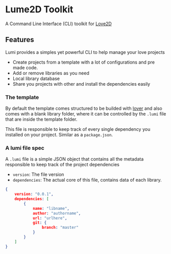 # Lume2D Toolkit

A Command Line Interface (CLI) toolkit for [Love2D](https://love2d.org)

## Features

Lumi provides a simples yet powerful CLI to help manage your love projects

* Create projects from a template with a lot of configurations and pre made code.
* Add or remove libraries as you need
* Local library database
* Share you projects with other and install the dependencies easily

### The template

By default the template comes structured to be builded with [lover](https://github.com/Wolfyxon/lover?tab=readme-ov-file) and also comes with a blank library folder, where it can be controlled by the `.lumi` file that are inside the template folder.

This file is responsible to keep track of every single dependency you installed on your project. Similar as a `package.json`.

### A lumi file spec

A `.lumi` file is a simple JSON object that contains all the metadata responsible to keep track of the project dependencies

* `version`: The file version
* `dependencies`: The actual core of this file, contains data of each library.

```json
{
    version: "0.0.1",
    dependencies: [
        {
            name: "libname",
            author: "authorname",
            url: "urlhere",
            git: {
                branch: "master"
            }
        }
    ]
}
```
